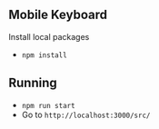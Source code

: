 ## Mobile Keyboard

Install local packages
 - `npm install`

## Running
 - `npm run start` 
 - Go to `http://localhost:3000/src/`
